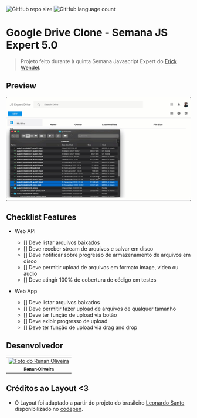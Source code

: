 ![GitHub repo size](https://img.shields.io/github/repo-size/iuricode/README-template?style=for-the-badge)
![GitHub language count](https://img.shields.io/github/languages/count/iuricode/README-template?style=for-the-badge)

# Google Drive Clone - Semana JS Expert 5.0

> Projeto feito durante à quinta Semana Javascript Expert do [Erick Wendel](https://github.com/ErickWendel). 

## Preview

![](./resources/demo.gif)


## Checklist Features

- Web API
    - [] Deve listar arquivos baixados
    - [] Deve receber stream de arquivos e salvar em disco 
    - [] Deve notificar sobre progresso de armazenamento de arquivos em disco 
    - [] Deve permitir upload de arquivos em formato image, video ou audio
    - [] Deve atingir 100% de cobertura de código em testes

- Web App 
    - [] Deve listar arquivos baixados
    - [] Deve permitir fazer upload de arquivos de qualquer tamanho
    - [] Deve ter função de upload via botão
    - [] Deve exibir progresso de upload 
    - [] Deve ter função de upload via drag and drop

## Desenvolvedor

<table>
  <tr>
    <td align="center">
      <a href="#">
        <img src="https://avatars.githubusercontent.com/u/48491038?v=4" width="100px;" alt="Foto do Renan Oliveira"/><br>
        <sub>
          <b>Renan Oliveira</b>
        </sub>
      </a>
    </td>
  </tr>
</table>

## Créditos ao Layout <3

- O Layout foi adaptado a partir do projeto do brasileiro [Leonardo Santo](https://github.com/leoespsanto) disponibilizado no [codepen](https://codepen.io/leoespsanto/pen/KZMMKG). 